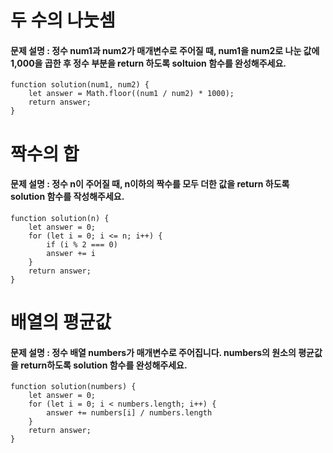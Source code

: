# 두 수의 나눗셈
#### 문제 설명 : 정수 num1과 num2가 매개변수로 주어질 때, num1을 num2로 나눈 값에 1,000을 곱한 후 정수 부분을 return 하도록 soltuion 함수를 완성해주세요.
```
function solution(num1, num2) {
    let answer = Math.floor((num1 / num2) * 1000);
    return answer;
}
```
# 짝수의 합
#### 문제 설명 : 정수 n이 주어질 때, n이하의 짝수를 모두 더한 값을 return 하도록 solution 함수를 작성해주세요.
```
function solution(n) {
    let answer = 0;
    for (let i = 0; i <= n; i++) {
        if (i % 2 === 0)
        answer += i
    }
    return answer;
}
```
# 배열의 평균값
#### 문제 설명 : 정수 배열 numbers가 매개변수로 주어집니다. numbers의 원소의 평균값을 return하도록 solution 함수를 완성해주세요.
```
function solution(numbers) {
    let answer = 0;
    for (let i = 0; i < numbers.length; i++) {
        answer += numbers[i] / numbers.length
    }
    return answer;
}
```
